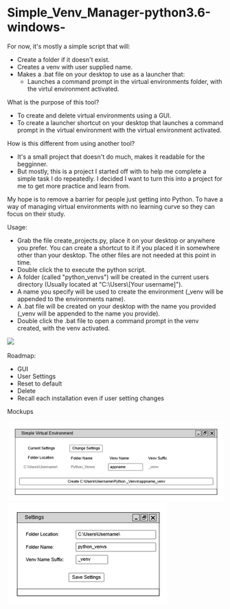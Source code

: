 # Simple_Venv_Manager-python3.6-windows-
For now, it's mostly a simple script that will:

  * Create a folder if it doesn't exist.
  * Creates a venv with user supplied name.
  * Makes a .bat file on your desktop to use as a launcher that:
    * Launches a command prompt in the virtual environments folder, with the virtul environment activated.

What is the purpose of this tool?

  * To create and delete virtual environments using a GUI.
  * To create a launcher shortcut on your desktop that launches a command prompt in the virtual environment with the virtual environment activated.

How is this different from using another tool?

  * It's a small project that doesn't do much, makes it readable for the begginner.
  * But mostly, this is a project I started off with to help me complete a simple task I do repeatedly. I decided I want to turn this into a project for me to get more practice and learn from.

My hope is to remove a barrier for people just getting into Python. To have a way of managing virtual environments with no learning curve so they can focus on their study.

Usage:

  * Grab the file create_projects.py, place it on your desktop or anywhere you prefer. You can create a shortcut to it if you placed it in somewhere other than your desktop. The other files are not needed at this point in time.
  * Double click the to execute the python script.
  * A folder (called "python_venvs") will be created in the current users directory (Usually located at "C:\Users\\[Your username]\").
  * A name you specify will be used to create the environment (_venv will be appended to the environments name).
  * A .bat file will be created on your desktop with the name you provided (_venv will be appended to the name you provide).
  * Double click the .bat file to open a command prompt in the venv created, with the venv activated.

![](simple_venv_man_v0.1.gif)



Roadmap:
  * GUI
  * User Settings
  * Reset to default
  * Delete
  * Recall each installation even if user setting changes

Mockups

![](mockup/mockup_main.png)
![](mockup/mockup_settings.png)
